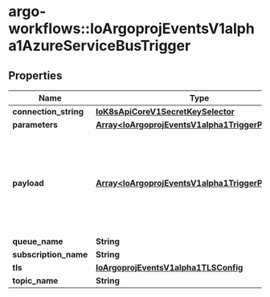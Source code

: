 # argo-workflows::IoArgoprojEventsV1alpha1AzureServiceBusTrigger

## Properties
Name | Type | Description | Notes
------------ | ------------- | ------------- | -------------
**connection_string** | [**IoK8sApiCoreV1SecretKeySelector**](IoK8sApiCoreV1SecretKeySelector.md) |  | [optional] 
**parameters** | [**Array&lt;IoArgoprojEventsV1alpha1TriggerParameter&gt;**](IoArgoprojEventsV1alpha1TriggerParameter.md) |  | [optional] 
**payload** | [**Array&lt;IoArgoprojEventsV1alpha1TriggerParameter&gt;**](IoArgoprojEventsV1alpha1TriggerParameter.md) | Payload is the list of key-value extracted from an event payload to construct the request payload. | [optional] 
**queue_name** | **String** |  | [optional] 
**subscription_name** | **String** |  | [optional] 
**tls** | [**IoArgoprojEventsV1alpha1TLSConfig**](IoArgoprojEventsV1alpha1TLSConfig.md) |  | [optional] 
**topic_name** | **String** |  | [optional] 


